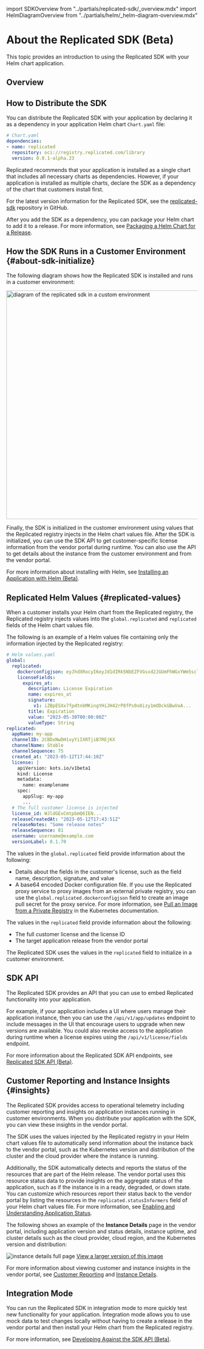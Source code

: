 import SDKOverview from "../partials/replicated-sdk/_overview.mdx"
import HelmDiagramOverview from "../partials/helm/_helm-diagram-overview.mdx"

# About the Replicated SDK (Beta)

This topic provides an introduction to using the Replicated SDK with your Helm chart application.

## Overview

<SDKOverview/>

## How to Distribute the SDK

You can distribute the Replicated SDK with your application by declaring it as a dependency in your application Helm chart `Chart.yaml` file:

```yaml
# Chart.yaml
dependencies:
- name: replicated
  repository: oci://registry.replicated.com/library
  version: 0.0.1-alpha.23
```

Replicated recommends that your application is installed as a single chart that includes all necessary charts as dependencies. However, if your application is installed as multiple charts, declare the SDK as a dependency of the chart that customers install first.

For the latest version information for the Replicated SDK, see the [replicated-sdk](https://github.com/replicatedhq/replicated-sdk/tags) repository in GitHub.

After you add the SDK as a dependency, you can package your Helm chart to add it to a release. For more information, see [Packaging a Helm Chart for a Release](helm-install-release).
## How the SDK Runs in a Customer Environment {#about-sdk-initialize}

The following diagram shows how the Replicated SDK is installed and runs in a customer environment:

<img src="/images/sdk-overview-diagram.png" alt="diagram of the replicated sdk in a custom environment" width="600px"/> 

<HelmDiagramOverview/>

Finally, the SDK is initialized in the customer environment using values that the Replicated registry injects in the Helm chart values file. After the SDK is initialized, you can use the SDK API to get customer-specific license information from the vendor portal during runtime. You can also use the API to get details about the instance from the customer environment and from the vendor portal.

For more information about installing with Helm, see [Installing an Application with Helm (Beta)](install-with-helm).

## Replicated Helm Values {#replicated-values}

When a customer installs your Helm chart from the Replicated registry, the Replicated registry injects values into the `global.replicated` and `replicated` fields of the Helm chart values file. 

The following is an example of a Helm values file containing only the information injected by the Replicated registry:

```yaml
# Helm values.yaml
global:
  replicated:
    dockerconfigjson: eyJhdXRocyI6eyJd1dIRk5NbEZFVGsxd2JGUmFhWGxYWm5scloyNVRSV1pPT2pKT2NGaHhUVEpSUkU1...
    licenseFields:
      expires_at:
        description: License Expiration
        name: expires_at
        signature:
          v1: iZBpESXx7fpdtnbMKingYHiJH42rP8fPs0x8izy1mODckGBwVoA... 
        title: Expiration
        value: "2023-05-30T00:00:00Z"
        valueType: String
replicated:
  appName: my-app
  channelID: 2CBDxNwDH1xyYiIXRTjiB7REjKX
  channelName: Stable
  channelSequence: 75
  created_at: "2023-05-12T17:44:10Z"
  license: | 
    apiVersion: kots.io/v1beta1
    kind: License
    metadata:
      name: examplename
    spec:
      appSlug: my-app
      ...       
  # The full customer license is injected
  license_id: WJldGExCmtpbmQ6IEN...
  releaseCreatedAt: "2023-05-12T17:43:51Z"
  releaseNotes: "Some release notes"
  releaseSequence: 81
  username: username@example.com
  versionLabel: 0.1.70
```

The values in the `global.replicated` field provide information about the following:
* Details about the fields in the customer's license, such as the field name, description, signature, and value
* A base64 encoded Docker configuration file. If you use the Replicated proxy service to proxy images from an external private registry, you can use the `global.replicated.dockerconfigjson` field to create an image pull secret for the proxy service. For more information, see [Pull an Image from a Private Registry](https://kubernetes.io/docs/tasks/configure-pod-container/pull-image-private-registry) in the Kubernetes documentation. 

The values in the `replicated` field provide information about the following:
* The full customer license and the license ID
* The target application release from the vendor portal

The Replicated SDK uses the values in the `replicated` field to initialize in a customer environment.

## SDK API 

The Replicated SDK provides an API that you can use to embed Replicated functionality into your application.

For example, if your application includes a UI where users manage their application instance, then you can use the `/api/v1/app/updates` endpoint to include messages in the UI that encourage users to upgrade when new versions are available. You could also revoke access to the application during runtime when a license expires using the `/api/v1/license/fields` endpoint.

For more information about the Replicated SDK API endpoints, see [Replicated SDK API (Beta)](/reference/replicated-sdk-apis).

## Customer Reporting and Instance Insights {#insights}

The Replicated SDK provides access to operational telemetry including customer reporting and insights on application instances running in customer environments. When you distribute your application with the SDK, you can view these insights in the vendor portal.

The SDK uses the values injected by the Replicated registry in your Helm chart values file to automatically send information about the instance back to the vendor portal, such as the Kubernetes version and distribution of the cluster and the cloud provider where the instance is running.

Additionally, the SDK automatically detects and reports the status of the resources that are part of the Helm release. The vendor portal uses this resource status data to provide insights on the aggregate status of the application, such as if the instance is in a ready, degraded, or down state. You can customize which resources report their status back to the vendor portal by listing the resources in the `replicated.statusInformers` field of your Helm chart values file. For more information, see [Enabling and Understanding Application Status](insights-app-status).

The following shows an example of the **Instance Details** page in the vendor portal, including application version and status details, instance uptime, and cluster details such as the cloud provider, cloud region, and the Kubernetes version and distribution:

![instance details full page](/images/instance-details.png)
[View a larger version of this image](/images/instance-details.png)

For more information about viewing customer and instance insights in the vendor portal, see [Customer Reporting](customer-reporting) and [Instance Details](instance-insights-details).

## Integration Mode

You can run the Replicated SDK in integration mode to more quickly test new functionality for your application. Integration mode allows you to use mock data to test changes locally without having to create a release in the vendor portal and then install your Helm chart from the Replicated registry.

For more information, see [Developing Against the SDK API (Beta)](replicated-sdk-development).